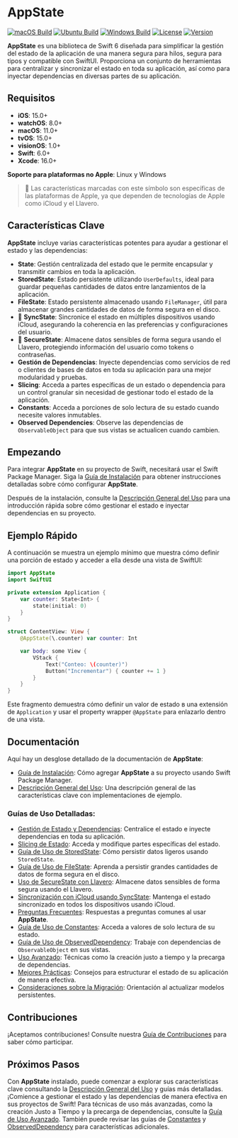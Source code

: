 # AppState

[![macOS Build](https://img.shields.io/github/actions/workflow/status/0xLeif/AppState/macOS.yml?label=macOS&branch=main)](https://github.com/0xLeif/AppState/actions/workflows/macOS.yml)
[![Ubuntu Build](https://img.shields.io/github/actions/workflow/status/0xLeif/AppState/ubuntu.yml?label=Ubuntu&branch=main)](https://github.com/0xLeif/AppState/actions/workflows/ubuntu.yml)
[![Windows Build](https://img.shields.io/github/actions/workflow/status/0xLeif/AppState/windows.yml?label=Windows&branch=main)](https://github.com/0xLeif/AppState/actions/workflows/windows.yml)
[![License](https://img.shields.io/github/license/0xLeif/AppState)](https://github.com/0xLeif/AppState/blob/main/LICENSE)
[![Version](https://img.shields.io/github/v/release/0xLeif/AppState)](https://github.com/0xLeif/AppState/releases)

**AppState** es una biblioteca de Swift 6 diseñada para simplificar la gestión del estado de la aplicación de una manera segura para hilos, segura para tipos y compatible con SwiftUI. Proporciona un conjunto de herramientas para centralizar y sincronizar el estado en toda su aplicación, así como para inyectar dependencias en diversas partes de su aplicación.

## Requisitos

- **iOS**: 15.0+
- **watchOS**: 8.0+
- **macOS**: 11.0+
- **tvOS**: 15.0+
- **visionOS**: 1.0+
- **Swift**: 6.0+
- **Xcode**: 16.0+

**Soporte para plataformas no Apple**: Linux y Windows

> 🍎 Las características marcadas con este símbolo son específicas de las plataformas de Apple, ya que dependen de tecnologías de Apple como iCloud y el Llavero.

## Características Clave

**AppState** incluye varias características potentes para ayudar a gestionar el estado y las dependencias:

- **State**: Gestión centralizada del estado que le permite encapsular y transmitir cambios en toda la aplicación.
- **StoredState**: Estado persistente utilizando `UserDefaults`, ideal para guardar pequeñas cantidades de datos entre lanzamientos de la aplicación.
- **FileState**: Estado persistente almacenado usando `FileManager`, útil para almacenar grandes cantidades de datos de forma segura en el disco.
- 🍎 **SyncState**: Sincronice el estado en múltiples dispositivos usando iCloud, asegurando la coherencia en las preferencias y configuraciones del usuario.
- 🍎 **SecureState**: Almacene datos sensibles de forma segura usando el Llavero, protegiendo información del usuario como tokens o contraseñas.
- **Gestión de Dependencias**: Inyecte dependencias como servicios de red o clientes de bases de datos en toda su aplicación para una mejor modularidad y pruebas.
- **Slicing**: Acceda a partes específicas de un estado o dependencia para un control granular sin necesidad de gestionar todo el estado de la aplicación.
- **Constants**: Acceda a porciones de solo lectura de su estado cuando necesite valores inmutables.
- **Observed Dependencies**: Observe las dependencias de `ObservableObject` para que sus vistas se actualicen cuando cambien.

## Empezando

Para integrar **AppState** en su proyecto de Swift, necesitará usar el Swift Package Manager. Siga la [Guía de Instalación](documentation/installation.md) para obtener instrucciones detalladas sobre cómo configurar **AppState**.

Después de la instalación, consulte la [Descripción General del Uso](documentation/usage-overview.md) para una introducción rápida sobre cómo gestionar el estado e inyectar dependencias en su proyecto.

## Ejemplo Rápido

A continuación se muestra un ejemplo mínimo que muestra cómo definir una porción de estado y acceder a ella desde una vista de SwiftUI:

```swift
import AppState
import SwiftUI

private extension Application {
    var counter: State<Int> {
        state(initial: 0)
    }
}

struct ContentView: View {
    @AppState(\.counter) var counter: Int

    var body: some View {
        VStack {
            Text("Conteo: \(counter)")
            Button("Incrementar") { counter += 1 }
        }
    }
}
```

Este fragmento demuestra cómo definir un valor de estado в una extensión de `Application` y usar el property wrapper `@AppState` para enlazarlo dentro de una vista.

## Documentación

Aquí hay un desglose detallado de la documentación de **AppState**:

- [Guía de Instalación](documentation/installation.md): Cómo agregar **AppState** a su proyecto usando Swift Package Manager.
- [Descripción General del Uso](documentation/usage-overview.md): Una descripción general de las características clave con implementaciones de ejemplo.

### Guías de Uso Detalladas:

- [Gestión de Estado y Dependencias](documentation/usage-state-dependency.md): Centralice el estado e inyecte dependencias en toda su aplicación.
- [Slicing de Estado](documentation/usage-slice.md): Acceda y modifique partes específicas del estado.
- [Guía de Uso de StoredState](documentation/usage-storedstate.md): Cómo persistir datos ligeros usando `StoredState`.
- [Guía de Uso de FileState](documentation/usage-filestate.md): Aprenda a persistir grandes cantidades de datos de forma segura en el disco.
- [Uso de SecureState con Llavero](documentation/usage-securestate.md): Almacene datos sensibles de forma segura usando el Llavero.
- [Sincronización con iCloud usando SyncState](documentation/usage-syncstate.md): Mantenga el estado sincronizado en todos los dispositivos usando iCloud.
- [Preguntas Frecuentes](documentation/faq.md): Respuestas a preguntas comunes al usar **AppState**.
- [Guía de Uso de Constantes](documentation/usage-constant.md): Acceda a valores de solo lectura de su estado.
- [Guía de Uso de ObservedDependency](documentation/usage-observeddependency.md): Trabaje con dependencias de `ObservableObject` en sus vistas.
- [Uso Avanzado](documentation/advanced-usage.md): Técnicas como la creación justo a tiempo y la precarga de dependencias.
- [Mejores Prácticas](documentation/best-practices.md): Consejos para estructurar el estado de su aplicación de manera efectiva.
- [Consideraciones sobre la Migración](documentation/migration-considerations.md): Orientación al actualizar modelos persistentes.

## Contribuciones

¡Aceptamos contribuciones! Consulte nuestra [Guía de Contribuciones](documentation/contributing.md) para saber cómo participar.

## Próximos Pasos

Con **AppState** instalado, puede comenzar a explorar sus características clave consultando la [Descripción General del Uso](documentation/usage-overview.md) y guías más detalladas. ¡Comience a gestionar el estado y las dependencias de manera efectiva en sus proyectos de Swift! Para técnicas de uso más avanzadas, como la creación Justo a Tiempo y la precarga de dependencias, consulte la [Guía de Uso Avanzado](documentation/advanced-usage.md). También puede revisar las guías de [Constantes](documentation/usage-constant.md) y [ObservedDependency](documentation/usage-observeddependency.md) para características adicionales.

